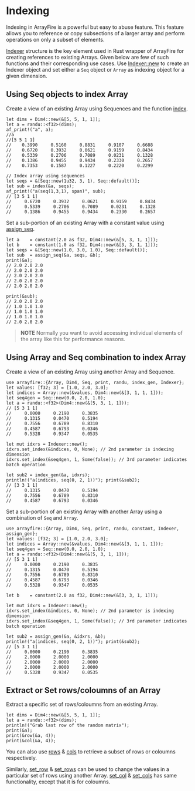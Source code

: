 # Indexing

Indexing in ArrayFire is a powerful but easy to abuse feature. This feature allows you to reference
or copy subsections of a larger array and perform operations on only a subset of elements.

[Indexer][1] structure is the key element used in Rust wrapper of ArrayFire for creating references
to existing Arrays. Given below are few of such functions and their corresponding use cases. Use
[Indexer::new][2] to create an Indexer object and set either a `Seq` object or `Array` as indexing
object for a given dimension.

## Using Seq objects to index Array

Create a view of an existing Array using Sequences and the function [index][3].

```rust,noplaypen
let dims = Dim4::new(&[5, 5, 1, 1]);
let a = randu::<f32>(dims);
af_print!("a", a);
//a
//[5 5 1 1]
//    0.3990     0.5160     0.8831     0.9107     0.6688
//    0.6720     0.3932     0.0621     0.9159     0.8434
//    0.5339     0.2706     0.7089     0.0231     0.1328
//    0.1386     0.9455     0.9434     0.2330     0.2657
//    0.7353     0.1587     0.1227     0.2220     0.2299

// Index array using sequences
let seqs = &[Seq::new(1u32, 3, 1), Seq::default()];
let sub = index(&a, seqs);
af_print!("a(seq(1,3,1), span)", sub);
// [3 5 1 1]
//     0.6720     0.3932     0.0621     0.9159     0.8434
//     0.5339     0.2706     0.7089     0.0231     0.1328
//     0.1386     0.9455     0.9434     0.2330     0.2657
```

Set a sub-portion of an existing Array with a constant value using [assign\_seq][4].

```rust,noplaypen
let a    = constant(2.0 as f32, Dim4::new(&[5, 3, 1, 1]));
let b    = constant(1.0 as f32, Dim4::new(&[3, 3, 1, 1]));
let seqs = &[Seq::new(1.0, 3.0, 1.0), Seq::default()];
let sub  = assign_seq(&a, seqs, &b);
print(&a);
// 2.0 2.0 2.0
// 2.0 2.0 2.0
// 2.0 2.0 2.0
// 2.0 2.0 2.0
// 2.0 2.0 2.0

print(&sub);
// 2.0 2.0 2.0
// 1.0 1.0 1.0
// 1.0 1.0 1.0
// 1.0 1.0 1.0
// 2.0 2.0 2.0
```

> **NOTE** Normally you want to avoid accessing individual elements of the array like this for performance reasons.

## Using Array and Seq combination to index Array

Create a view of an existing Array using another Array and Sequence.

```rust,noplaypen
use arrayfire::{Array, Dim4, Seq, print, randu, index_gen, Indexer};
let values: [f32; 3] = [1.0, 2.0, 3.0];
let indices = Array::new(&values, Dim4::new(&[3, 1, 1, 1]));
let seq4gen = Seq::new(0.0, 2.0, 1.0);
let a = randu::<f32>(Dim4::new(&[5, 3, 1, 1]));
// [5 3 1 1]
//     0.0000     0.2190     0.3835
//     0.1315     0.0470     0.5194
//     0.7556     0.6789     0.8310
//     0.4587     0.6793     0.0346
//     0.5328     0.9347     0.0535

let mut idxrs = Indexer::new();
idxrs.set_index(&indices, 0, None); // 2nd parameter is indexing dimension
idxrs.set_index(&seq4gen, 1, Some(false)); // 3rd parameter indicates batch operation

let sub2 = index_gen(&a, idxrs);
println!("a(indices, seq(0, 2, 1))"); print(&sub2);
// [3 3 1 1]
//     0.1315     0.0470     0.5194
//     0.7556     0.6789     0.8310
//     0.4587     0.6793     0.0346
```

Set a sub-portion of an existing Array with another Array using a combination
of `Seq` and `Array`.

 ```rust,noplaypen
 use arrayfire::{Array, Dim4, Seq, print, randu, constant, Indexer, assign_gen};
 let values: [f32; 3] = [1.0, 2.0, 3.0];
 let indices = Array::new(&values, Dim4::new(&[3, 1, 1, 1]));
 let seq4gen = Seq::new(0.0, 2.0, 1.0);
 let a = randu::<f32>(Dim4::new(&[5, 3, 1, 1]));
 // [5 3 1 1]
 //     0.0000     0.2190     0.3835
 //     0.1315     0.0470     0.5194
 //     0.7556     0.6789     0.8310
 //     0.4587     0.6793     0.0346
 //     0.5328     0.9347     0.0535

 let b    = constant(2.0 as f32, Dim4::new(&[3, 3, 1, 1]));

 let mut idxrs = Indexer::new();
 idxrs.set_index(&indices, 0, None); // 2nd parameter is indexing dimension
 idxrs.set_index(&seq4gen, 1, Some(false)); // 3rd parameter indicates batch operation

 let sub2 = assign_gen(&a, &idxrs, &b);
 println!("a(indices, seq(0, 2, 1))"); print(&sub2);
 // [5 3 1 1]
 //     0.0000     0.2190     0.3835
 //     2.0000     2.0000     2.0000
 //     2.0000     2.0000     2.0000
 //     2.0000     2.0000     2.0000
 //     0.5328     0.9347     0.0535
 ```

## Extract or Set rows/coloumns of an Array

Extract a specific set of rows/coloumns from an existing Array.

```rust,noplaypen
let dims = Dim4::new(&[5, 5, 1, 1]);
let a = randu::<f32>(dims);
println!("Grab last row of the random matrix");
print(&a);
print(&row(&a, 4));
print(&col(&a, 4));
```

You can also use [rows][5] & [cols][6] to retrieve a subset of rows or coloumns respectively.

Similarly, [set\_row][7] & [set\_rows][9] can be used to change the values in a particular set of
rows using another Array. [set\_col][8] & [set\_cols][10] has same functionality, except that it is
for coloumns.

[1]: http://arrayfire.org/arrayfire-rust/arrayfire/struct.Indexer.html
[2]: http://arrayfire.org/arrayfire-rust/arrayfire/struct.Indexer.html#method.new
[3]: http://arrayfire.org/arrayfire-rust/arrayfire/fn.index.html
[4]: http://arrayfire.org/arrayfire-rust/arrayfire/fn.assign_seq.html
[5]: http://arrayfire.org/arrayfire-rust/arrayfire/fn.rows.html
[6]: http://arrayfire.org/arrayfire-rust/arrayfire/fn.cols.html
[7]: http://arrayfire.org/arrayfire-rust/arrayfire/fn.set_row.html
[8]: http://arrayfire.org/arrayfire-rust/arrayfire/fn.set_col.html
[9]: http://arrayfire.org/arrayfire-rust/arrayfire/fn.set_rows.html
[10]: http://arrayfire.org/arrayfire-rust/arrayfire/fn.set_cols.html
